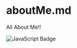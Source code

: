 # aboutMe.md
All About Me!!

![JavaScript Badge](https://img.shields.io/badge/javascript-%23323330.svg?style=for-the-badge&logo=javascript&logoColor=%23F7DF1E)

